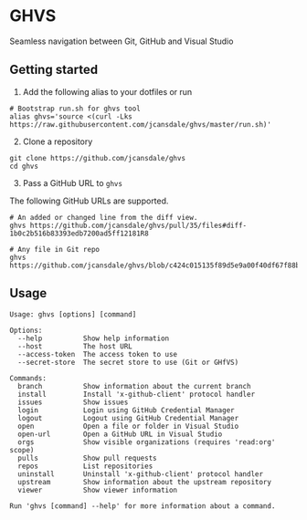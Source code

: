 # GHVS
Seamless navigation between Git, GitHub and Visual Studio

## Getting started

1. Add the following alias to your dotfiles or run

```
# Bootstrap run.sh for ghvs tool
alias ghvs='source <(curl -Lks https://raw.githubusercontent.com/jcansdale/ghvs/master/run.sh)'
```

2. Clone a repository

```
git clone https://github.com/jcansdale/ghvs
cd ghvs
```

3. Pass a GitHub URL to `ghvs`

The following GitHub URLs are supported.


```
# An added or changed line from the diff view.
ghvs https://github.com/jcansdale/ghvs/pull/35/files#diff-1b0c2b516b83393edb7200ad5ff12181R8

# Any file in Git repo
ghvs https://github.com/jcansdale/ghvs/blob/c424c015135f89d5e9a00f40df67f88bee73dd5b/run.sh#L8
```

## Usage

```
Usage: ghvs [options] [command]

Options:
  --help          Show help information
  --host          The host URL
  --access-token  The access token to use
  --secret-store  The secret store to use (Git or GHfVS)

Commands:
  branch          Show information about the current branch
  install         Install 'x-github-client' protocol handler
  issues          Show issues
  login           Login using GitHub Credential Manager
  logout          Logout using GitHub Credential Manager
  open            Open a file or folder in Visual Studio
  open-url        Open a GitHub URL in Visual Studio
  orgs            Show visible organizations (requires 'read:org' scope)
  pulls           Show pull requests
  repos           List repositories
  uninstall       Uninstall 'x-github-client' protocol handler
  upstream        Show information about the upstream repository
  viewer          Show viewer information

Run 'ghvs [command] --help' for more information about a command.
```
